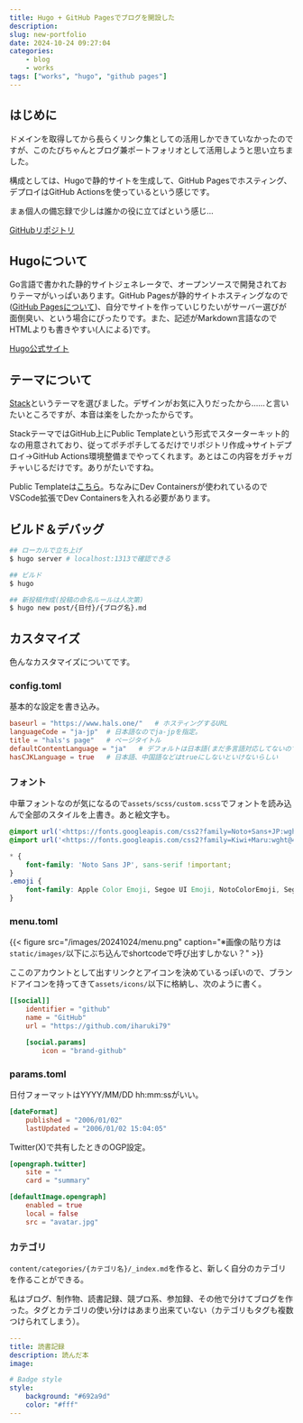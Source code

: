 ```yaml
---
title: Hugo + GitHub Pagesでブログを開設した
description: 
slug: new-portfolio
date: 2024-10-24 09:27:04
categories:
    - blog
    - works
tags: ["works", "hugo", "github pages"]
---
```


## はじめに

ドメインを取得してから長らくリンク集としての活用しかできていなかったのですが、このたびちゃんとブログ兼ポートフォリオとして活用しようと思い立ちました。

構成としては、Hugoで静的サイトを生成して、GitHub Pagesでホスティング、デプロイはGitHub Actionsを使っているという感じです。

まぁ個人の備忘録で少しは誰かの役に立てばという感じ...

[GitHubリポジトリ](https://github.com/iharuki79/myportfolio)

## Hugoについて

Go言語で書かれた静的サイトジェネレータで、オープンソースで開発されておりテーマがいっぱいあります。GitHub Pagesが静的サイトホスティングなので([GitHub Pagesについて](https://docs.github.com/ja/pages/getting-started-with-github-pages/about-github-pages))、自分でサイトを作っていじりたいがサーバー選びが面倒臭い、という場合にぴったりです。また、記述がMarkdown言語なのでHTMLよりも書きやすい(人による)です。

[Hugo公式サイト](https://gohugo.io/)

## テーマについて

[Stack](https://themes.gohugo.io/themes/hugo-theme-stack/)というテーマを選びました。デザインがお気に入りだったから......と言いたいところですが、本音は楽をしたかったからです。

StackテーマではGitHub上にPublic Templateという形式でスターターキット的なの用意されており、従ってポチポチしてるだけでリポジトリ作成→サイトデプロイ→GitHub Actions環境整備までやってくれます。あとはこの内容をガチャガチャいじるだけです。ありがたいですね。

Public Templateは[こちら](https://github.com/CaiJimmy/hugo-theme-stack-starter)。ちなみにDev Containersが使われているのでVSCode拡張でDev Containersを入れる必要があります。

## ビルド＆デバッグ

```sh
## ローカルで立ち上げ
$ hugo server # localhost:1313で確認できる

## ビルド
$ hugo

## 新投稿作成(投稿の命名ルールは人次第)
$ hugo new post/{日付}/{ブログ名}.md
```

## カスタマイズ

色んなカスタマイズについてです。

### config.toml

基本的な設定を書き込み。

```toml:config.toml
baseurl = "https://www.hals.one/"   # ホスティングするURL
languageCode = "ja-jp"  # 日本語なのでja-jpを指定。
title = "hals's page"   # ページタイトル
defaultContentLanguage = "ja"   # デフォルトは日本語(まだ多言語対応してないのでそんなに意味ない)
hasCJKLanguage = true   # 日本語、中国語などはtrueにしないといけないらしい
```

### フォント

中華フォントなのが気になるので`assets/scss/custom.scss`でフォントを読み込んで全部のスタイルを上書き。あと絵文字も。

```scss
@import url('<https://fonts.googleapis.com/css2?family=Noto+Sans+JP:wght@400;700&display=swap>');
@import url('<https://fonts.googleapis.com/css2?family=Kiwi+Maru:wght@400;700&display=swap>');

* {
    font-family: 'Noto Sans JP', sans-serif !important;
}
.emoji {
    font-family: Apple Color Emoji, Segoe UI Emoji, NotoColorEmoji, Segoe UI Symbol, Android Emoji, EmojiSymbols;
}
```

### menu.toml

{{< figure src="/images/20241024/menu.png" caption="※画像の貼り方は`static/images/`以下にぶち込んでshortcodeで呼び出すしかない？" >}}

ここのアカウントとして出すリンクとアイコンを決めているっぽいので、ブランドアイコンを持ってきて`assets/icons/`以下に格納し、次のように書く。

```toml
[[social]]
    identifier = "github"
    name = "GitHub"
    url = "https://github.com/iharuki79"

    [social.params]
        icon = "brand-github"
```

### params.toml

日付フォーマットはYYYY/MM/DD hh:mm:ssがいい。

```toml
[dateFormat]
    published = "2006/01/02"
    lastUpdated = "2006/01/02 15:04:05"
```

Twitter(X)で共有したときのOGP設定。

```toml
[opengraph.twitter]
    site = ""
    card = "summary"

[defaultImage.opengraph]
    enabled = true
    local = false
    src = "avatar.jpg"
```

### カテゴリ

`content/categories/{カテゴリ名}/_index.md`を作ると、新しく自分のカテゴリを作ることができる。

私はブログ、制作物、読書記録、競プロ系、参加録、その他で分けてブログを作った。タグとカテゴリの使い分けはあまり出来ていない（カテゴリもタグも複数つけられてしまう）。

```yml
---
title: 読書記録
description: 読んだ本
image:

# Badge style
style:
    background: "#692a9d"
    color: "#fff"
---
```
